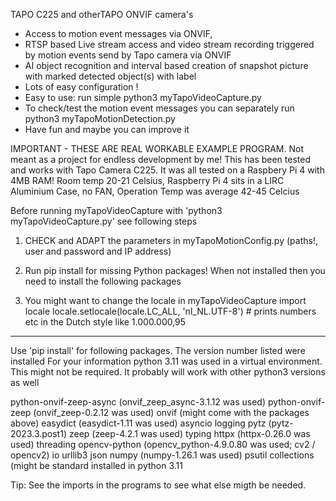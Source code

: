 TAPO C225 and otherTAPO ONVIF camera's
- Access to motion event messages via ONVIF, 
- RTSP based Live stream access and video stream recording triggered by motion events send by Tapo camera via ONVIF
- AI object recognition and interval based creation of snapshot picture with marked detected object(s) with label
- Lots of easy configuration !
- Easy to use: run simple python3 myTapoVideoCapture.py
- To check/test the motion event messages you can separately run python3 myTapoMotionDetection.py
- Have fun and maybe you can improve it


IMPORTANT - THESE ARE REAL WORKABLE EXAMPLE PROGRAM. Not meant as a project for endless development by me!
This has been tested and works with Tapo Camera C225. It was all tested on a Raspbery Pi 4 with 4MB RAM!
Room temp 20-21 Celsius, Raspberry Pi 4 sits in a LIRC Aluminium Case, no FAN, Operation Temp was average 42-45 Celcius

Before running myTapoVideoCapture  with 'python3 myTapoVideoCapture.py' see following steps

1) CHECK and ADAPT the parameters in myTapoMotionConfig.py  (paths!, user and password and IP address)

2) Run pip install for missing Python packages!
When not installed then you need to install the following packages 

3) You might want to change the locale in myTapoVideoCapture
import locale
locale.setlocale(locale.LC_ALL, 'nl_NL.UTF-8')  # prints numbers etc in the Dutch style  like 1.000.000,95
--------

Use 'pip install' for following packages. 
The version number listed were installed
For your information python 3.11 was used in a virtual environment. 
This might not be required. It probably will work with other python3 versions as well

python-onvif-zeep-async  (onvif_zeep_async-3.1.12 was used)
python-onvif-zeep        (onvif_zeep-0.2.12 was used)
onvif         (might come with the packages above)
easydict     (easydict-1.11 was used)
asyncio
logging
pytz         (pytz-2023.3.post1)
zeep         (zeep-4.2.1 was used)
typing
httpx        (httpx-0.26.0 was used)
threading 
opencv-python  (opencv_python-4.9.0.80  was used;  cv2  / opencv2)
io
urllib3
json
numpy  (numpy-1.26.1 was used)
psutil
collections (might be standard installed in python 3.11

Tip: See the imports in the programs to see what else migth be needed. 
